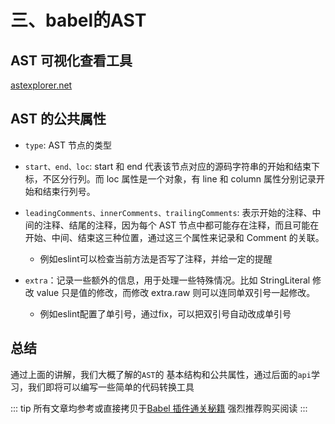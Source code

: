 # 三、babel的AST

## AST 可视化查看工具

[astexplorer.net](https://astexplorer.net/)

## AST 的公共属性

+ `type`: AST 节点的类型
+ `start、end、loc`: start 和 end 代表该节点对应的源码字符串的开始和结束下标，不区分行列。而 loc 属性是一个对象，有 line 和 column 属性分别记录开始和结束行列号。
+ `leadingComments、innerComments、trailingComments`: 表示开始的注释、中间的注释、结尾的注释，因为每个 AST 节点中都可能存在注释，而且可能在开始、中间、结束这三种位置，通过这三个属性来记录和 Comment 的关联。
  - 例如eslint可以检查当前方法是否写了注释，并给一定的提醒

+ `extra`：记录一些额外的信息，用于处理一些特殊情况。比如 StringLiteral 修改 value 只是值的修改，而修改 extra.raw 则可以连同单双引号一起修改。
  - 例如eslint配置了单引号，通过fix，可以把双引号自动改成单引号

## 总结

通过上面的讲解，我们大概了解的`AST`的 基本结构和公共属性，通过后面的`api`学习，我们即将可以编写一些简单的代码转换工具

::: tip
所有文章均参考或直接拷贝于[Babel 插件通关秘籍](https://juejin.cn/book/6946117847848321055)
强烈推荐购买阅读
:::